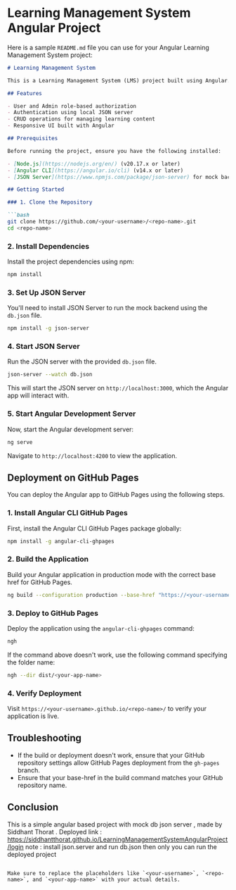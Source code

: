 # Learning Management System Angular Project

Here is a sample `README.md` file you can use for your Angular Learning Management System project:

```markdown
# Learning Management System

This is a Learning Management System (LMS) project built using Angular. The project includes role-based authentication and authorization, using a local JSON server to store and manage the data.

## Features

- User and Admin role-based authorization
- Authentication using local JSON server
- CRUD operations for managing learning content
- Responsive UI built with Angular

## Prerequisites

Before running the project, ensure you have the following installed:

- [Node.js](https://nodejs.org/en/) (v20.17.x or later)
- [Angular CLI](https://angular.io/cli) (v14.x or later)
- [JSON Server](https://www.npmjs.com/package/json-server) for mock backend data

## Getting Started

### 1. Clone the Repository

```bash
git clone https://github.com/<your-username>/<repo-name>.git
cd <repo-name>
```

### 2. Install Dependencies

Install the project dependencies using npm:

```bash
npm install
```

### 3. Set Up JSON Server

You'll need to install JSON Server to run the mock backend using the `db.json` file.

```bash
npm install -g json-server
```

### 4. Start JSON Server

Run the JSON server with the provided `db.json` file.

```bash
json-server --watch db.json
```

This will start the JSON server on `http://localhost:3000`, which the Angular app will interact with.

### 5. Start Angular Development Server

Now, start the Angular development server:

```bash
ng serve
```

Navigate to `http://localhost:4200` to view the application.

## Deployment on GitHub Pages

You can deploy the Angular app to GitHub Pages using the following steps.

### 1. Install Angular CLI GitHub Pages

First, install the Angular CLI GitHub Pages package globally:

```bash
npm install -g angular-cli-ghpages
```

### 2. Build the Application

Build your Angular application in production mode with the correct base href for GitHub Pages.

```bash
ng build --configuration production --base-href "https://<your-username>.github.io/<repo-name>/"
```

### 3. Deploy to GitHub Pages

Deploy the application using the `angular-cli-ghpages` command:

```bash
ngh
```

If the command above doesn't work, use the following command specifying the folder name:

```bash
ngh --dir dist/<your-app-name>
```

### 4. Verify Deployment

Visit `https://<your-username>.github.io/<repo-name>/` to verify your application is live.

## Troubleshooting

- If the build or deployment doesn't work, ensure that your GitHub repository settings allow GitHub Pages deployment from the `gh-pages` branch.
- Ensure that your base-href in the build command matches your GitHub repository name.

## Conclusion

This is a simple angular based project with mock db json server , made by Siddhant Thorat .
Deployed link : https://siddhantthorat.github.io/LearningManagementSystemAngularProject/login 
note : install json.server and run db.json then only you can run the deployed project
```

Make sure to replace the placeholders like `<your-username>`, `<repo-name>`, and `<your-app-name>` with your actual details.
